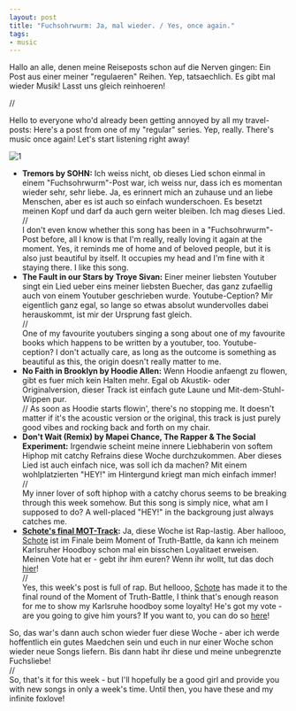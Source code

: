 ```yaml
---
layout: post
title: "Fuchsohrwurm: Ja, mal wieder. / Yes, once again."
tags:
- music
---
```


Hallo an alle, denen meine Reiseposts schon auf die Nerven gingen: Ein Post aus einer meiner "regulaeren" Reihen. Yep, tatsaechlich. Es gibt mal wieder Musik! Lasst uns gleich reinhoeren!  

// 

Hello to everyone who'd already been getting annoyed by all my travel-posts: Here's a post from one of my "regular" series. Yep, really. There's music once again! Let's start listening right away!  

![1](https://farm6.staticflickr.com/5233/14432118944_b849a1fc0b_c.jpg)  

* **Tremors by SOHN:** Ich weiss nicht, ob dieses Lied schon einmal in einem "Fuchsohrwurm"-Post war, ich weiss nur, dass ich es momentan wieder sehr, sehr liebe. Ja, es erinnert mich an zuhause und an liebe Menschen, aber es ist auch so einfach wunderschoen. Es besetzt meinen Kopf und darf da auch gern weiter bleiben. Ich mag dieses Lied.  
//  
I don't even know whether this song has been in a "Fuchsohrwurm"-Post before, all I know is that I'm really, really loving it again at the moment. Yes, it reminds me of home and of beloved people, but it is also just beautiful by itself. It occupies my head and I'm fine with it staying there. I like this song.  
* **The Fault in our Stars by Troye Sivan:** Einer meiner liebsten Youtuber singt ein Lied ueber eins meiner liebsten Buecher, das ganz zufaellig auch von einem Youtuber geschrieben wurde. Youtube-Ception? Mir eigentlich ganz egal, so lange so etwas absolut wundervolles dabei herauskommt, ist mir der Ursprung fast gleich.  
//  
One of my favourite youtubers singing a song about one of my favourite books which happens to be written by a youtuber, too. Youtube-ception? I don't actually care, as long as the outcome is something as beautiful as this, the  origin doesn't really matter to me.  
* **No Faith in Brooklyn by Hoodie Allen:** Wenn Hoodie anfaengt zu flowen, gibt es fuer mich kein Halten mehr. Egal ob Akustik- oder Originalversion, dieser Track ist einfach gute Laune und Mit-dem-Stuhl-Wippen pur.  
// 
As soon as Hoodie starts flowin', there's no stopping me. It doesn't matter if it's the acoustic version or the original, this track is just purely good vibes and rocking back and forth on my chair.  
* **Don't Wait (Remix) by Mapei Chance, The Rapper & The Social Experiment:** Irgendwie scheint meine innere Liebhaberin von softem Hiphop mit catchy Refrains diese Woche durchzukommen. Aber dieses Lied ist auch einfach nice, was soll ich da machen? Mit einem wohlplatzierten "HEY!" im Hintergund kriegt man mich einfach immer!  
//  
My inner lover of soft hiphop with a catchy chorus seems to be breaking through this week somehow. But this song is simply nice, what am I supposed to do? A well-placed "HEY!" in the backgroung just always catches me.  
* **[Schote's final MOT-Track](http://www.youtube.com/watch?v=-DlLuxnV-u8):** Ja, diese Woche ist Rap-lastig. Aber hallooo, [Schote](https://www.facebook.com/schotemusik?fref=ts) ist im Finale beim Moment of Truth-Battle, da kann ich meinem Karlsruher Hoodboy schon mal ein bisschen Loyalitaet erweisen. Meinen Vote hat er - gebt ihr ihm euren? Wenn ihr wollt, tut das doch [hier](http://mot.splash-mag.de/battle/c/4/)!    
//  
Yes, this week's post is full of rap. But hellooo, [Schote](https://www.facebook.com/schotemusik?fref=ts) has made it to the final round of the Moment of Truth-Battle, I think that's enough reason for me to show my Karlsruhe hoodboy some loyalty! He's got my vote - are you going to give him yours? If you want to, you can do so [here](http://mot.splash-mag.de/battle/c/4/)!  

So, das war's dann auch schon wieder fuer diese Woche - aber ich werde hoffentlich ein gutes Maedchen sein und euch in nur einer Woche schon wieder neue Songs liefern. Bis dann habt ihr diese und meine unbegrenzte Fuchsliebe!  
//  
So, that's it for this week - but I'll hopefully be a good girl and provide you with new songs in only a week's time. Until then, you have these and my infinite foxlove!
